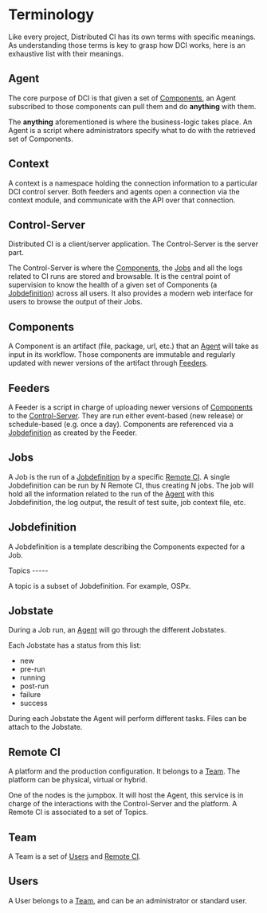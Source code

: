 # Terminology

Like every project, Distributed CI has its own terms with specific meanings. As understanding those terms is key to grasp how DCI works, here is an exhaustive list with their meanings.

## Agent

The core purpose of DCI is that given a set of [Components](), an Agent subscribed to those components can pull them and do **anything** with them.

The **anything** aforementioned is where the business-logic takes place. An Agent is a script where administrators specify what to do with the retrieved set of Components.

## Context

A context is a namespace holding the connection information to a particular DCI control server. Both feeders and agents open a connection via the context module, and communicate with the API over that connection.

## Control-Server

Distributed CI is a client/server application. The Control-Server is the server part.

The Control-Server is where the [Components](), the [Jobs]() and all the logs related to CI runs are stored and browsable. It is the central point of supervision to know the health of a given set of Components (a [Jobdefinition]()) across all users. It also provides a modern web interface for users to browse the output of their Jobs.

## Components

A Component is an artifact (file, package, url, etc.) that an [Agent]() will take as input in its workflow. Those components are immutable and regularly updated with newer versions of the artifact through [Feeders]().

## Feeders

A Feeder is a script in charge of uploading newer versions of [Components]() to the [Control-Server](). They are run either event-based (new release) or schedule-based (e.g. once a day). Components are referenced via a [Jobdefinition]() as created by the Feeder.

## Jobs

A Job is the run of a [Jobdefinition]() by a specific [Remote CI](). A single Jobdefinition can be run by N Remote CI, thus creating N jobs. The job will hold all the information related to the run of the [Agent]() with this Jobdefinition, the log output, the result of test suite, job context file, etc.

## Jobdefinition

A Jobdefinition is a template describing the Components expected for a Job.

Topics -----

A topic is a subset of Jobdefinition. For example, OSPx.

## Jobstate

During a Job run, an [Agent]() will go through the different Jobstates.

Each Jobstate has a status from this list:

 * new
 * pre-run
 * running
 * post-run
 * failure
 * success

During each Jobstate the Agent will perform different tasks. Files can be attach to the Jobstate.

## Remote CI

A platform and the production configuration. It belongs to a [Team](). The platform can be physical, virtual or hybrid.

One of the nodes is the jumpbox. It will host the Agent, this service is in charge of the interactions with the Control-Server and the platform. A Remote CI is associated to a set of Topics.

## Team

A Team is a set of [Users]() and [Remote CI]().

## Users

A User belongs to a [Team](), and can be an administrator or standard user.



